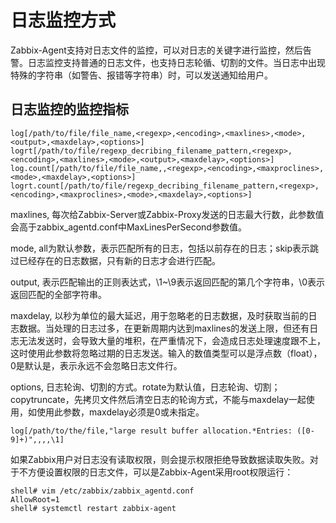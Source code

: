 # 日志监控方式

Zabbix-Agent支持对日志文件的监控，可以对日志的关键字进行监控，然后告警。日志监控支持普通的日志文件，也支持日志轮循、切割的文件。当日志中出现特殊的字符串（如警告、报错等字符串）时，可以发送通知给用户。

## 日志监控的监控指标

```
log[/path/to/file/file_name,<regexp>,<encoding>,<maxlines>,<mode>,<output>,<maxdelay>,<options>]
logrt[/path/to/file/regexp_decribing_filename_pattern,<regexp>,<encoding>,<maxlines>,<mode>,<output>,<maxdelay>,<options>]
log.count[/path/to/file/file_name,,<regexp>,<encoding>,<maxproclines>,<mode>,<maxdelay>,<options>]
logrt.count[/path/to/file/regexp_decribing_filename_pattern,<regexp>,<encoding>,<maxproclines>,<mode>,<maxdelay>,<options>]
```

maxlines, 每次给Zabbix-Server或Zabbix-Proxy发送的日志最大行数，此参数值会高于zabbix_agentd.conf中MaxLinesPerSecond参数值。

mode, all为默认参数，表示匹配所有的日志，包括以前存在的日志；skip表示跳过已经存在的日志数据，只有新的日志才会进行匹配。

output, 表示匹配输出的正则表达式，\1~\9表示返回匹配的第几个字符串，\0表示返回匹配的全部字符串。

maxdelay, 以秒为单位的最大延迟，用于忽略老的日志数据，及时获取当前的日志数据。当处理的日志过多，在更新周期内达到maxlines的发送上限，但还有日志无法发送时，会导致大量的堆积，在严重情况下，会造成日志处理速度跟不上，这时使用此参数将忽略过期的日志发送。输入的数值类型可以是浮点数（float），0是默认是，表示永远不会忽略日志文件行。

options, 日志轮询、切割的方式。rotate为默认值，日志轮询、切割；copytruncate，先拷贝文件然后清空日志的轮询方式，不能与maxdelay一起使用，如使用此参数，maxdelay必须是0或未指定。

```
log[/path/to/the/file,"large result buffer allocation.*Entries: ([0-9]+)",,,,\1]
```

如果Zabbix用户对日志没有读取权限，则会提示权限拒绝导致数据读取失败。对于不方便设置权限的日志文件，可以是Zabbix-Agent采用root权限运行：
```
shell# vim /etc/zabbix/zabbix_agentd.conf
AllowRoot=1
shell# systemctl restart zabbix-agent
```
